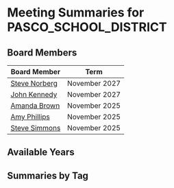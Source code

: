 # Meeting Summaries for PASCO_SCHOOL_DISTRICT

## Board Members

| Board Member       | Term           |
|--------------------|----------------|
| [Steve Norberg](board_member_63.md) | November 2027 |
| [John Kennedy](board_member_64.md) | November 2027 |
| [Amanda Brown](board_member_65.md) | November 2025 |
| [Amy Phillips](board_member_66.md) | November 2025 |
| [Steve Simmons](board_member_67.md) | November 2025 |

## Available Years

## Summaries by Tag
